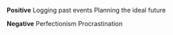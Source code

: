 **Positive**
Logging past events
Planning the ideal future

**Negative**
Perfectionism 
Procrastination 
